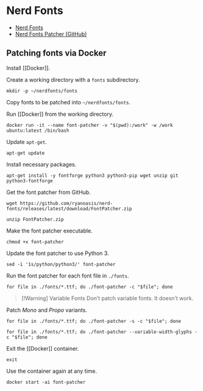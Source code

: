 # Nerd Fonts

- [Nerd Fonts](https://www.nerdfonts.com/)
- [Nerd Fonts Patcher (GitHub)](https://github.com/ryanoasis/nerd-fonts#font-patcher)

## Patching fonts via Docker

Install [[Docker]].

Create a working directory with a `fonts` subdirectory.

```shell
mkdir -p ~/nerdfonts/fonts
```

Copy fonts to be patched into `~/nerdfonts/fonts`.

Run [[Docker]] from the working directory.

```shell
docker run -it --name font-patcher -v "$(pwd):/work" -w /work ubuntu:latest /bin/bash
```

Update `apt-get`.

```shell
apt-get update
```

Install necessary packages.

```shell
apt-get install -y fontforge python3 python3-pip wget unzip git python3-fontforge
```

Get the font patcher from GitHub.

```shell
wget https://github.com/ryanoasis/nerd-fonts/releases/latest/download/FontPatcher.zip
```

```shell
unzip FontPatcher.zip
```

Make the font patcher executable.

```shell
chmod +x font-patcher
```

Update the font patcher to use Python 3.

```shell
sed -i '1s/python/python3/' font-patcher
```

Run the font patcher for each font file in `./fonts`.

```shell
for file in ./fonts/*.ttf; do ./font-patcher -c "$file"; done
```

> [!Warning] Variable Fonts
> Don’t patch variable fonts. It doesn’t work.

Patch *Mono* and *Propo* variants.

```shell
for file in ./fonts/*.ttf; do ./font-patcher -s -c "$file"; done
```

```shell
for file in ./fonts/*.ttf; do ./font-patcher --variable-width-glyphs -c "$file"; done
```

Exit the [[Docker]] container.

```shell
exit
```

Use the container again at any time.

```shell
docker start -ai font-patcher
```
